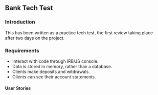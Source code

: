 ## Bank Tech Test

### Introduction

This has been written as a practice tech test, the first review taking place after two days on the project.

### Requirements

* Interact with code through IRB/JS console.
* Data is stored in memory, rather than a database.
* Clients make deposits and witdrawals.
* Clients can see their account statements.

#### User Stories

